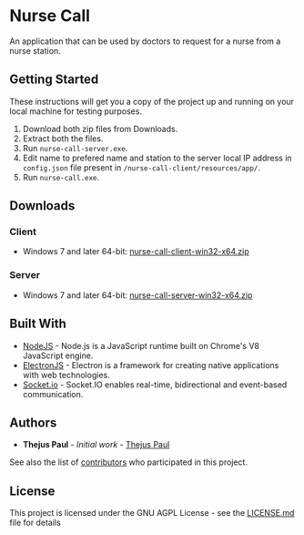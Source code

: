 # Nurse Call

An application that can be used by doctors to request for a nurse from a nurse station.

## Getting Started

These instructions will get you a copy of the project up and running on your local machine for testing purposes.

1. Download both zip files from Downloads.
2. Extract both the files.
3. Run ```nurse-call-server.exe```.
4. Edit name to prefered name and station to the server local IP address in ```config.json``` file present in ```/nurse-call-client/resources/app/```.
5. Run ```nurse-call.exe```.

## Downloads

### Client
* Windows 7 and later 64-bit: [nurse-call-client-win32-x64.zip](https://github.com/Thejus-Paul/Nurse-Call/blob/master/nurse-call-client/binaries/nurse-call-client-win32-x64.zip)
### Server
* Windows 7 and later 64-bit: [nurse-call-server-win32-x64.zip](https://github.com/Thejus-Paul/Nurse-Call/blob/master/nurse-call-server/binaries/nurse-call-server-win32-x64.zip)

## Built With

* [NodeJS](https://nodejs.org/en/) - Node.js is a JavaScript runtime built on Chrome's V8 JavaScript engine.
* [ElectronJS](https://www.electronjs.org/) - Electron is a framework for creating native applications with web technologies.
* [Socket.io](https://socket.io/) - Socket.IO enables real-time, bidirectional and event-based communication.

## Authors

* **Thejus Paul** - *Initial work* - [Thejus Paul](https://github.com/Thejus-Paul)

See also the list of [contributors](https://github.com/thejus-paul/nurse-call/graphs/contributors) who participated in this project.

## License

This project is licensed under the GNU AGPL License - see the [LICENSE.md](LICENSE.md) file for details

